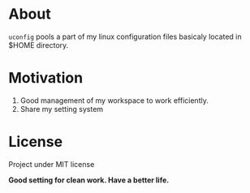# About
`uconfig` pools a part of my linux configuration files basicaly
located in $HOME directory.

# Motivation 
1. Good management of my workspace to work efficiently.
2. Share my setting system

# License
Project under MIT license

**Good setting for clean work. Have a better life.**
